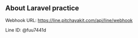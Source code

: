 ## About Laravel practice

Webhook URL: https://line.pitchayakit.com/api/line/webhook

Line ID: @fuu7441d
